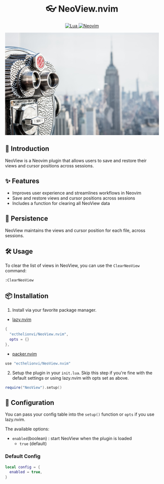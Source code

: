 <h1 align="center">
👓 NeoView.nvim
</h1>

<p align="center">
  <a href="http://www.lua.org">
    <img
      alt="Lua"
      src="https://img.shields.io/badge/Lua-blue.svg?style=for-the-badge&logo=lua"
    />
  </a>
  <a href="https://neovim.io/">
    <img
      alt="Neovim"
      src="https://img.shields.io/badge/NeoVim-%2357A143.svg?&style=for-the-badge&logo=neovim&logoColor=white"
    />
  </a>
</p>

![demo](https://raw.githubusercontent.com/ecthelionvi/Images/main/NeoView.png)

## 📢 Introduction

NeoView is a Neovim plugin that allows users to save and restore their views and cursor positions across sessions.

## ✨ Features

- Improves user experience and streamlines workflows in Neovim
- Save and restore views and cursor positions across sessions
- Includes a function for clearing all NeoView data

## 💾 Persistence

NeoView maintains the views and cursor position for each file, across sessions.

## 🛠️ Usage

To clear the list of views in NeoView, you can use the `ClearNeoView` command:

```vim
:ClearNeoView
```

## 📦 Installation

1. Install via your favorite package manager.

- [lazy.nvim](https://github.com/folke/lazy.nvim)
```Lua
{
  "ecthelionvi/NeoView.nvim",
  opts = {}
},
```

- [packer.nvim](https://github.com/wbthomason/packer.nvim)
```Lua
use "ecthelionvi/NeoView.nvim"
```

2. Setup the plugin in your `init.lua`. Skip this step if you're fine with the default settings or using lazy.nvim with opts set as above.
```Lua
require("NeoView").setup()
```

## 🔧 Configuration

You can pass your config table into the `setup()` function or `opts` if you use lazy.nvim.

The available options:

- `enabled`(boolean) : start NeoView when the plugin is loaded   
  - `true` (default)

### Default Config

```Lua
local config = {
  enabled = true,
}
```
